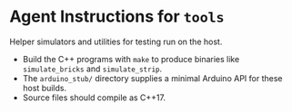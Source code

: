 # Agent Instructions for `tools`

Helper simulators and utilities for testing run on the host.

- Build the C++ programs with `make` to produce binaries like `simulate_bricks` and `simulate_strip`.
- The `arduino_stub/` directory supplies a minimal Arduino API for these host builds.
- Source files should compile as C++17.
